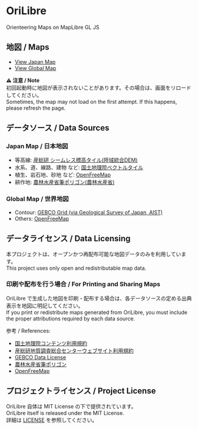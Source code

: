 # OriLibre
Orienteering Maps on MapLibre GL JS  

## 地図 / Maps
- [View Japan Map](https://tjmsy.github.io/orilibre/japan/index.html)
- [View Global Map](https://tjmsy.github.io/orilibre/global/index.html)

**⚠️ 注意 / Note**  
初回起動時に地図が表示されないことがあります。その場合は、画面をリロードしてください。  
Sometimes, the map may not load on the first attempt. If this happens, please refresh the page.  

## データソース / Data Sources

### Japan Map / 日本地図
- 等高線: [産総研 シームレス標高タイル(陸域統合DEM)](https://tiles.gsj.jp/tiles/elev/tiles.html#h_land)
- 水系、道、線路、建物 など: [国土地理院ベクトルタイル](https://maps.gsi.go.jp/development/vt.html)
- 植生、岩石地、砂地 など:  [OpenFreeMap](https://openfreemap.org/)
- 耕作地: [農林水産省筆ポリゴン(農林水産省)](https://github.com/optgeo/ag?tab=readme-ov-file#%E5%87%BA%E5%85%B8)

### Global Map / 世界地図
- Contour: [GEBCO Grid (via Geological Survey of Japan, AIST)](https://tiles.gsj.jp/tiles/elev/tiles.html#h_gebco)
- Others: [OpenFreeMap](https://openfreemap.org/) 

## データライセンス / Data Licensing
本プロジェクトは、オープンかつ再配布可能な地図データのみを利用しています。  
This project uses only open and redistributable map data.  

### 印刷や配布を行う場合 / For Printing and Sharing Maps
OriLibre で生成した地図を印刷・配布する場合は、各データソースの定める出典表示を地図に明記してください。  
If you print or redistribute maps generated from OriLibre, you must include the proper attributions required by each data source.  

参考 / References:  
- [国土地理院コンテンツ利用規約](https://www.gsi.go.jp/kikakuchousei/kikakuchousei40182.html)  
- [産総研地質調査総合センターウェブサイト利用規約](https://www.gsj.jp/license/license.html)  
- [GEBCO Data License](https://www.gebco.net/data_and_products/gridded_bathymetry_data/#Licensing)  
- [農林水産省筆ポリゴン](https://www.maff.go.jp/j/tokei/porigon/)  
- [OpenFreeMap](https://openfreemap.org/)  

## プロジェクトライセンス / Project License
OriLibre 自体は MIT License の下で提供されています。  
OriLibre itself is released under the MIT License.  
詳細は [LICENSE](./LICENSE) を参照してください。
